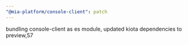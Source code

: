 ```yaml
---
"@mia-platform/console-client": patch
---
```


bundling console-client as es module, updated kiota dependencies to preview,57
